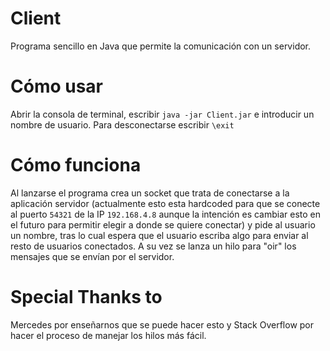 # Client

Programa sencillo en Java que permite la comunicación con un servidor.

# Cómo usar

Abrir la consola de terminal, escribir ```java -jar Client.jar``` e introducir un nombre de usuario. Para desconectarse escribir ```\exit```

# Cómo funciona

Al lanzarse el programa crea un socket que trata de conectarse a la aplicación servidor (actualmente esto esta hardcoded para que se conecte al puerto ```54321``` de la IP ```192.168.4.8``` aunque la intención es cambiar esto en el futuro para permitir elegir a donde se quiere conectar) y pide al usuario un nombre, tras lo cual espera que el usuario escriba algo para enviar al resto de usuarios conectados. A su vez se lanza un hilo para "oir" los mensajes que se envían por el servidor.

# Special Thanks to

Mercedes por enseñarnos que se puede hacer esto y Stack Overflow por hacer el proceso de manejar los hilos más fácil.
